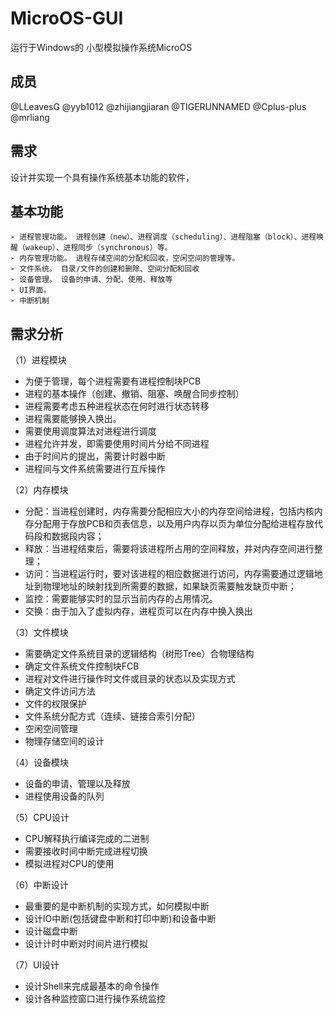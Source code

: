 # MicroOS-GUI

运行于Windows的 小型模拟操作系统MicroOS

## 成员

@LLeavesG @yyb1012 @zhijiangjiaran @TIGERUNNAMED @Cplus-plus @mrliang

## 需求 
设计并实现一个具有操作系统基本功能的软件，

## 基本功能
    ➢ 进程管理功能。 进程创建（new）、进程调度（scheduling）、进程阻塞（block）、进程唤醒（wakeup）、进程同步（synchronous）等。
    ➢ 内存管理功能。 进程存储空间的分配和回收，空闲空间的管理等。
    ➢ 文件系统。 目录/文件的创建和删除、空间分配和回收
    ➢ 设备管理。 设备的申请、分配、使用、释放等
    ➢ UI界面。
    ➢ 中断机制

## 需求分析

（1）进程模块
-	为便于管理，每个进程需要有进程控制块PCB
-	进程的基本操作（创建、撤销、阻塞、唤醒合同步控制）
-	进程需要考虑五种进程状态在何时进行状态转移
-	进程需要能够换入换出。
-	需要使用调度算法对进程进行调度
-	进程允许并发，即需要使用时间片分给不同进程
-	由于时间片的提出，需要计时器中断
-	进程间与文件系统需要进行互斥操作

（2）内存模块
-	分配：当进程创建时，内存需要分配相应大小的内存空间给进程，包括内核内存分配用于存放PCB和页表信息，以及用户内存以页为单位分配给进程存放代码段和数据段内容；
-	释放：当进程结束后，需要将该进程所占用的空间释放，并对内存空间进行整理；
-	访问：当进程运行时，要对该进程的相应数据进行访问，内存需要通过逻辑地址到物理地址的映射找到所需要的数据，如果缺页需要触发缺页中断；
-	监控：需要能够实时的显示当前内存的占用情况。
-	交换：由于加入了虚拟内存，进程页可以在内存中换入换出

（3）文件模块
-	需要确定文件系统目录的逻辑结构（树形Tree）合物理结构
-	确定文件系统文件控制块FCB
-	进程对文件进行操作时文件或目录的状态以及实现方式
-	确定文件访问方法
-	文件的权限保护
-	文件系统分配方式（连续、链接合索引分配）
-	空闲空间管理
-	物理存储空间的设计

（4）设备模块
-	设备的申请、管理以及释放
-	进程使用设备的队列

（5）CPU设计
-	CPU解释执行编译完成的二进制
-	需要接收时间中断完成进程切换
-	模拟进程对CPU的使用

（6）中断设计
-	最重要的是中断机制的实现方式，如何模拟中断
-	设计IO中断(包括键盘中断和打印中断)和设备中断
-	设计磁盘中断
-	设计计时中断对时间片进行模拟

（7）UI设计
-	设计Shell来完成最基本的命令操作
-	设计各种监控窗口进行操作系统监控

